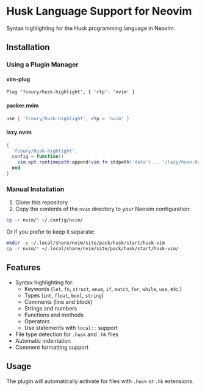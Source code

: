 # Husk Language Support for Neovim

Syntax highlighting for the Husk programming language in Neovim.

## Installation

### Using a Plugin Manager

#### vim-plug

```vim
Plug 'fcoury/husk-highlight', { 'rtp': 'nvim' }
```

#### packer.nvim

```lua
use { 'fcoury/husk-highlight', rtp = 'nvim' }
```

#### lazy.nvim

```lua
{
  'fcoury/husk-highlight',
  config = function()
    vim.opt.runtimepath:append(vim.fn.stdpath('data') .. '/lazy/husk-highlight/nvim')
  end
}
```

### Manual Installation

1. Clone this repository
2. Copy the contents of the `nvim` directory to your Neovim configuration:

```bash
cp -r nvim/* ~/.config/nvim/
```

Or if you prefer to keep it separate:

```bash
mkdir -p ~/.local/share/nvim/site/pack/husk/start/husk-vim
cp -r nvim/* ~/.local/share/nvim/site/pack/husk/start/husk-vim/
```

## Features

- Syntax highlighting for:
  - Keywords (`let`, `fn`, `struct`, `enum`, `if`, `match`, `for`, `while`, `use`, etc.)
  - Types (`int`, `float`, `bool`, `string`)
  - Comments (line and block)
  - Strings and numbers
  - Functions and methods
  - Operators
  - Use statements with `local::` support
- File type detection for `.husk` and `.hk` files
- Automatic indentation
- Comment formatting support

## Usage

The plugin will automatically activate for files with `.husk` or `.hk` extensions.

